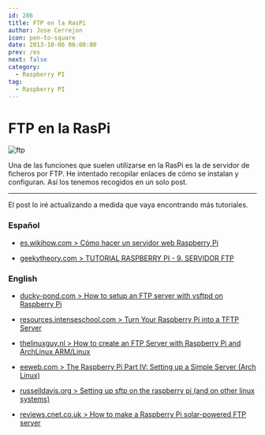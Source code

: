 ```yaml
---
id: 286
title: FTP en la RasPi
author: Jose Cerrejon
icon: pen-to-square
date: 2013-10-06 06:00:00
prev: /es
next: false
category:
  - Raspberry PI
tag:
  - Raspberry PI
---
```


# FTP en la RasPi

![ftp](/images/ftp.jpg)

Una de las funciones que suelen utilizarse en la RasPi es la de servidor de ficheros por FTP. He intentado recopilar enlaces de cómo se instalan y configuran. Así los tenemos recogidos en un solo post.

- - -
El post lo iré actualizando a medida que vaya encontrando más tutoriales.

###  Espa&ntilde;ol

* [es.wikihow.com > Cómo hacer un servidor web Raspberry Pi](http://es.wikihow.com/hacer-un-servidor-web-Raspberry-Pi)

* [geekytheory.com > TUTORIAL RASPBERRY PI - 9. SERVIDOR FTP](http://geekytheory.com/tutorial-raspberry-pi-9-servidor-ftp/)

###  English

* [ducky-pond.com > How to setup an FTP server with vsftpd on Raspberry Pi](http://www.ducky-pond.com/posts/2013/Aug/install-an-ftp-server-on-rpi/)

* [resources.intenseschool.com > Turn Your Raspberry Pi into a TFTP Server](http://resources.intenseschool.com/introduction-to-raspberry-pi/) 

* [thelinuxguy.nl > How to create an FTP Server with Raspberry Pi and ArchLinux ARM/Linux](http://www.thelinuxguy.nl/how-tos/how-to-create-an-ftp-server-with-raspberry-pi-and-archlinux-armlinux/)

* [eeweb.com > The Raspberry Pi Part IV: Setting up a Simple Server (Arch Linux)](http://www.eeweb.com/blog/kyle_olive/the-raspberry-pi-part-iv-setting-up-a-simple-server)

* [russelldavis.org > Setting up sftp on the raspberry pi (and on other linux systems)](http://russelldavis.org/2013/08/18/setting-up-sftp-on-the-raspberry-pi-and-on-other-linux-systems-2/)

* [reviews.cnet.co.uk > How to make a Raspberry Pi solar-powered FTP server](http://reviews.cnet.co.uk/desktops/how-to-make-a-raspberry-pi-solar-powered-ftp-server-50009923/)